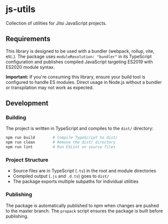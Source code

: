 # js-utils

Collection of utilities for Jitsi JavaScript projects.

## Requirements

This library is designed to be used with a bundler (webpack, rollup, vite, etc.). The package uses `moduleResolution: "bundler"` in its TypeScript configuration and publishes compiled JavaScript targeting ES2019 with ES2020 module syntax.

**Important:** If you're consuming this library, ensure your build tool is configured to handle ES modules. Direct usage in Node.js without a bundler or transpilation may not work as expected.

## Development

### Building

The project is written in TypeScript and compiles to the `dist/` directory:

```bash
npm run build        # Compile TypeScript to dist/
npm run clean        # Remove the dist/ directory
npm run lint         # Run ESLint on source files
```

### Project Structure

- Source files are in TypeScript (`.ts`) in the root and module directories
- Compiled output (`.js` and `.d.ts`) goes to `dist/`
- The package exports multiple subpaths for individual utilities

### Publishing

The package is automatically published to npm when changes are pushed to the master branch. The `prepack` script ensures the package is built before publishing.
